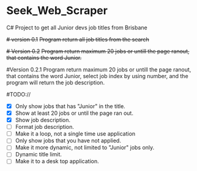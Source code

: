# Seek_Web_Scraper

C# Project to get all Junior devs job titles from Brisbane

~~# version 0.1~~
~~Program return all job titles from the search~~

~~# Version 0.2~~
~~Program return maximum 20 jobs or untill the page ranout, that contains the word Junior.~~

#Version 0.2.1
Program return maximum 20 jobs or untill the page ranout, that contains the word Junior, select job index by using number, and the program will return the job description.






#TODO://
- [x] Only show jobs that has "Junior" in the title.
- [x] Show at least 20 jobs or until the page ran out.
- [x] Show job description.
- [ ] Format job description.
- [ ] Make it a loop, not a single time use application
- [ ] Only show jobs that you have not applied.
- [ ] Make it more dynamic, not limited to "Junior" jobs only.
- [ ] Dynamic title limit.
- [ ] Make it to a desk top application.
